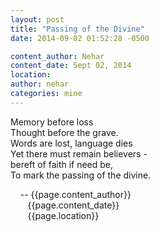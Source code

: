 ```yaml
---
layout: post
title: "Passing of the Divine"
date: 2014-09-02 01:52:28 -0500

content_author: Nehar
content_date: Sept 02, 2014
location:
author: nehar
categories: mine
---
```


Memory before loss <br>
Thought before the grave. <br>
Words are lost, language dies <br>
Yet there must remain believers - <br> 
bereft of faith if need be, <br>
To mark the passing of the divine. <br>

&nbsp;&nbsp;&nbsp;&nbsp;-- {{page.content_author}} <br>
&nbsp;&nbsp;&nbsp;&nbsp;&nbsp;&nbsp;&nbsp;{{page.content_date}} <br>
&nbsp;&nbsp;&nbsp;&nbsp;&nbsp;&nbsp;&nbsp;{{page.location}}
